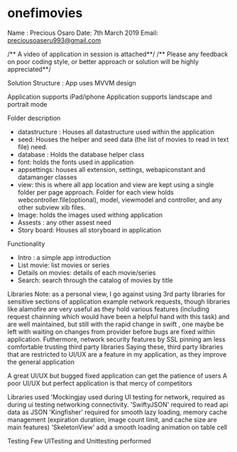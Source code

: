 # onefimovies
Name : Precious Osaro
Date: 7th March 2019
Email: preciousoaseru993@gmail.com

/** A video of application in session is attached**/
/** Please any feedback on poor coding style, or better approach or solution will be highly appreciated**/


Solution Structure : App uses MVVM design

Application supports iPad/iphone
Application supports landscape and portrait mode

Folder description
- datastructure : Houses all datastructure used within the application
- seed: Houses the helper and seed data (the list of movies to read in text file) need.
- database : Holds the database helper class
- font: holds the fonts used in application
- appsettings: houses all extension, settings, webapiconstant and datamanger classes
- view: this is where all app location and view are kept using a single folder per page approach. Folder for each view  holds webcontroller.file(optional), model, viewmodel and controller, and any other subview xib files.
- Image: holds the images used withing application
- Assests : any other assest need
- Story board: Houses all storyboard in application

Functionality
- Intro : a simple app introduction 
- List movie: list movies or series
- Details on movies: details of each movie/series
- Search: search through the catalog of movies by title

Libraries
Note: as a personal view, I go against using 3rd party libraries for sensitive sections of application example network requests, though libraries like alamofire are very useful as they hold various features (including request chainning which would have been a helpful hand with this task) and are well maintained, but still with the rapid change in swift , one maybe be left with waiting on changes from provider before bugs are fixed within application.
Futhermore, network security features by SSL pinning am less comfortable trusting third party libraries 
Saying  these, third party libraries that are restricted to UI/UX are a feature in my application, as they improve the general application


A great UI/UX but bugged fixed application can get the patience of users
A poor UI/UX but perfect application is that mercy of competitors 


Libraries used
 'Mockingjay used during UI testing for network, required as during ui testing networking connectivity.
'SwiftyJSON' required to read api data as JSON 'Kingfisher' required for smooth lazy loading, memory cache management (expiration duration, image count limit, and cache size are main features)
'SkeletonView' add a smooth loading animation on table cell


Testing
Few UITesting and Unittesting performed
